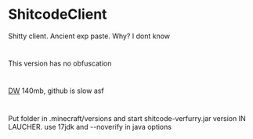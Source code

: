 # ShitcodeClient 
Shitty client. Ancient exp paste. Why? I dont know
#
This version has no obfuscation
#
[DW](https://encrypted-bytes.com/download/0f6caa4b9282903fd86410d5e2c7bd4c1607f7beeffc4d6e75ae33ff3def9c89/4f02a12e85b19503ae708057f180c167/e1b108c658be87814547e372d0b95eb10eb54db2d4dfe0f7a0ea67e7114927af63662d71b0dcd8db089300028cd2a98b52c3ee785755f2b60c2dea909d7584df7aae154a942658cb6930badc37444a89/ca24e0d6630d937b61777523fcb716f8) 140mb, github is slow asf
#
Put folder in .minecraft/versions and start shitcode-verfurry.jar version IN LAUCHER. use 17jdk and --noverify in java options
